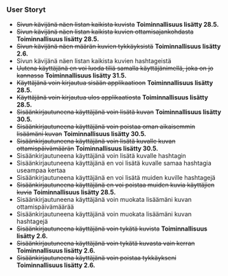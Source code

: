 ### User Storyt
- ~~Sivun kävijänä näen listan kaikista kuvista~~ **Toiminnallisuus lisätty 28.5.**
- ~~Sivun kävijänä näen listan kaikista kuvien ottamisajankohdasta~~ **Toiminnallisuus lisätty 28.5.**
- ~~Sivun kävijänä näen määrän kuvien tykkäyksistä~~ **Toiminnallisuus lisätty 2.6.**
- Sivun kävijänä näen listan kaikista kuvien hashtageistä
- ~~Uutena käyttäjänä en voi luoda tiliä samalla käyttäjänimellä, joka on jo kannassa~~ **Toiminnallisuus lisätty 31.5.**
- ~~Käyttäjänä voin kirjautua sisään applikaatioon~~ **Toiminnallisuus lisätty 28.5.**
- ~~Käyttäjänä voin kirjautua ulos applikaatiosta~~ **Toiminnallisuus lisätty 28.5.**
- ~~Sisäänkirjautuneena käyttäjänä voin lisätä kuvan~~ **Toiminnallisuus lisätty 30.5.**
- ~~Sisäänkirjautuneena käyttäjänä voin poistaa oman aikaisemmin lisäämäni kuvan~~ **Toiminnallisuus lisätty 30.5.**
- ~~Sisäänkirjautuneena käyttäjänä voin lisätä kuvalle kuvan ottamispäivämäärän~~ **Toiminnallisuus lisätty 30.5.**
- Sisäänkirjautuneena käyttäjänä voin lisätä kuvalle hashtagin
- Sisäänkirjautuneena käyttäjänä en voi lisätä kuvalle samaa hashtagia useampaa kertaa
- Sisäänkirjautuneena käyttäjänä en voi lisätä muiden kuville hashtagejä
- ~~Sisäänkirjautuneena käyttäjänä en voi poistaa muiden kuvia käyttäjien kuvia~~ **Toiminnallisuus lisätty 28.5.**
- Sisäänkirjautuneena käyttäjänä voin muokata lisäämäni kuvan ottamispäivämäärää
- Sisäänkirjautuneena käyttäjänä voin muokata lisäämäni kuvan hashtagejä
- ~~Sisäänkirjautuneena käyttäjänä voin tykätä kuvista~~ **Toiminnallisuus lisätty 2.6.**
- ~~Sisäänkirjautuneena käyttäjänä voin tykätä kuvasta vain kerran~~ **Toiminnallisuus lisätty 2.6.**
- ~~Sisäänkirjautuneena käyttäjänä voin poistaa tykkäykseni~~ **Toiminnallisuus lisätty 2.6.**